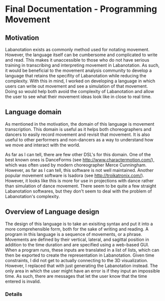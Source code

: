 # Final Documentation - Programming Movement

## Motivation

Labanotation exists as commonly method used for notating movement. However, the language itself can be cumbersome and 
complicated to write and read. This makes it unaccessible to those who do not have serious training in transcribing 
and interpreting movement in Labanotation. As such, it would be beneficial to the movement analysis community to develop 
a language that retains the specifity of Labanotation while reducing the complexity. With this in mind, I worked on
developing a language in which users can write out movement and see a simulation of that movement. Doing so would help 
both avoid the complexity of Labanotation and allow the user to see what their movement ideas look like in close to real time. 

## Language domain

As mentioned in the motivation, the domain of this language is movement transcription. This domain is useful as it helps 
both choreographers and dancers to easily record movement and revisit that movement. It is also useful to other performers 
and non-dancers as a way to understand how we move and interact with the world. 

As far as I can tell, there are few other DSL's for this domain. One of the best known ones is DanceForms (see
http://www.charactermotion.com/), which was often used by modern choreographer Merce Cunningham. However, as far as I can 
tell, this software is not well maintained. Another popular movement software is Isadora (see http://troikatronix.com/). 
However, it looks like this is more for use in projections with dance rather than simulation of dance movement. There 
seem to be quite a few straight Labanotation softwares, but they don't seem to deal with the problem of Labanotation's 
complexity. 

## Overview of Language design

The design of this language is to take an exisiting syntax and put it into a more comprehensible form, both for the sake of 
writing and reading. A program in this language is a sequence of movements, or a phrase. Movements are defined by their vertical, 
lateral, and sagittal position in addition to the time duration and are specified using a web-based GUI. When a program runs, these 
inputs are translated in a list of lists, which can then be exported to create the representation in Labanotation. Given time 
constraints, I did not get to actually connecting to the 3D visualization. However, I replaced that with just generating the Labanotation
instead. The only area in which the user might have an error is if they input an impossible time. As such, there are messages that 
let the user know that the time entered is invalid. 

### Details



